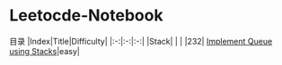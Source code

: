 # Leetocde-Notebook
目录
|Index|Title|Difficulty|
|:-:|:-:|:-:|
|Stack| | |
|232| [Implement Queue using Stacks](https://github.com/pythonlove-r/Leetocde-Notebook/blob/main/232.%20Implement%20Queue%20using%20Stacks)|easy|
